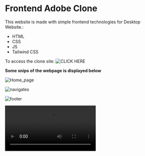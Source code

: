 # Frontend Adobe Clone
This website is made with simple frontend technologies for Desktop Website.:
- HTML
- CSS
- JS
- Tailwind CSS

To access the clone site: ![CLICK HERE](adobeclone19.netlify.app)

**Some snips of the webpage is displayed below**

![Home_page](https://user-images.githubusercontent.com/83295136/224954590-ddb24bf4-5796-457f-8985-7716983b2516.jpg)

![navigates](https://user-images.githubusercontent.com/83295136/224954849-acbabeb7-c70d-46b9-8157-87c2028837fe.jpg)

![footer](https://user-images.githubusercontent.com/83295136/224954892-7acca475-9dbb-40f1-871d-c611fb9c621d.jpg)

<video src="https://user-images.githubusercontent.com/83295136/224954412-3d494c9e-f8f7-4d52-a2c4-24dd2e0724cd.mp4" controls="controls" style="max-width: 730px;">
</video>
